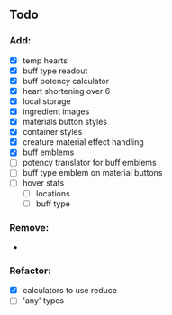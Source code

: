 ## Todo

### Add:
- [x] temp hearts
- [x] buff type readout
- [x] buff potency calculator
- [x] heart shortening over 6
- [x] local storage
- [x] ingredient images
- [x] materials button styles
- [x] container styles
- [x] creature material effect handling
- [x] buff emblems
- [ ] potency translator for buff emblems
- [ ] buff type emblem on material buttons
- [ ] hover stats
	- [ ] locations
	- [ ] buff type

### Remove:
-

### Refactor:
- [x] calculators to use reduce
- [ ] 'any' types
